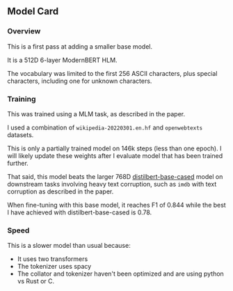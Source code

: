 ## Model Card

### Overview

This is a first pass at adding a smaller base model. 

It is a 512D 6-layer ModernBERT HLM.

The vocabulary was limited to the first 256 ASCII characters,
plus special characters, including one for unknown characters.


### Training
This was trained using a MLM task, as described in the paper.

I used a combination of `wikipedia-20220301.en.hf` and `openwebtexts` datasets.

This is only a partially trained model on 146k steps (less than one epoch). 
I will likely update these weights after I evaluate model that has been trained further.

That said, this model  beats the larger 768D [distilbert-base-cased](distilbert/distilbert-base-cased)
model on downstream tasks involving heavy text corruption, such as `imdb` with text corruption as described
in the paper.

When fine-tuning with this base model, it reaches F1 of 0.844 while the best I have achieved with distilbert-base-cased is 0.78.

### Speed
This is a slower model than usual because:
* It uses two transformers
* The tokenizer uses spacy
* The collator and tokenizer haven't been optimized and are using python vs Rust or C.
